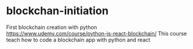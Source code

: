 # blockchan-initiation
First blockchain creation with python 
https://www.udemy.com/course/python-js-react-blockchain/
This course teach how to code a blockchain app with python and react
